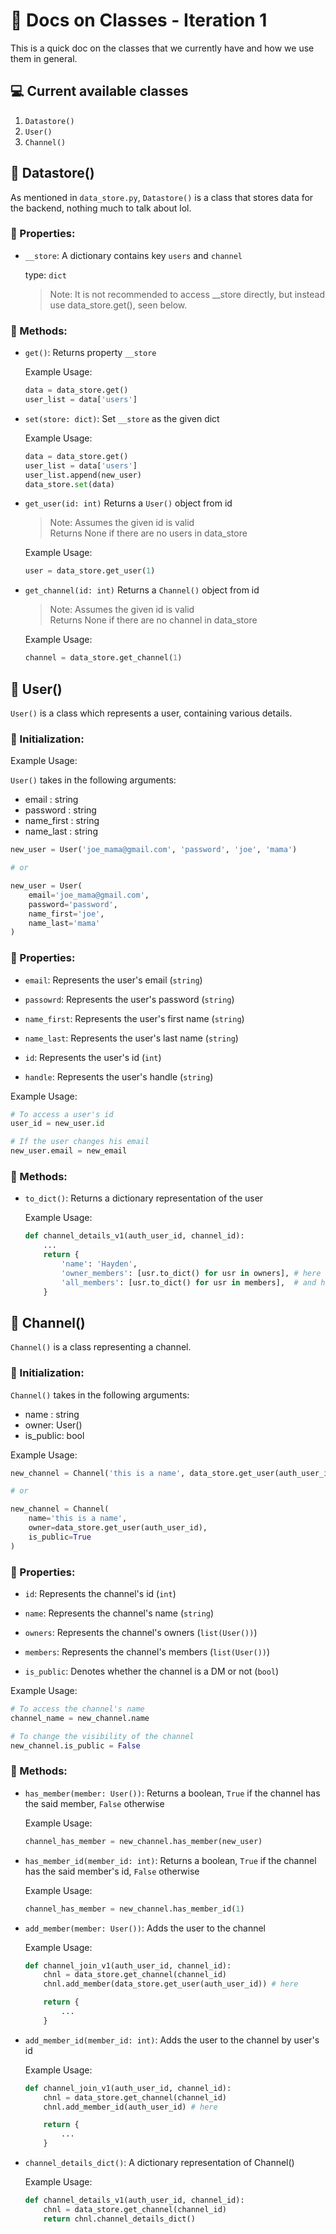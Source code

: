 # :book: Docs on Classes - Iteration 1

This is a quick doc on the classes that we currently have and how we use them in general.

## :computer: Current available classes

1. `Datastore()`
2. `User()`
3. `Channel()`

## :robot: Datastore()

As mentioned in `data_store.py`, `Datastore()` is a class that stores data for the backend, nothing much to talk about lol.

### :bookmark_tabs: Properties:

- `__store`: A dictionary contains key `users` and `channel`

    type: `dict`

    > Note: It is not recommended to access __store directly, but instead use data_store.get(), seen below.

### :construction_worker: Methods:

- `get()`: Returns property `__store`

    Example Usage:

    ```python
    data = data_store.get()
    user_list = data['users']
    ```

- `set(store: dict)`: Set `__store` as the given dict

    Example Usage:

    ```python
    data = data_store.get()
    user_list = data['users']
    user_list.append(new_user)
    data_store.set(data)
    ```

- `get_user(id: int)` Returns a `User()` object from id

    > Note: Assumes the given id is valid  
    > Returns None if there are no users in data_store

    Example Usage:

    ```python
    user = data_store.get_user(1)
    ```

- `get_channel(id: int)` Returns a `Channel()` object from id

    > Note: Assumes the given id is valid  
    > Returns None if there are no channel in data_store

    Example Usage:

    ```python
    channel = data_store.get_channel(1)
    ```

## :monkey: User()

`User()` is a class which represents a user, containing various details.

### :cherry_blossom: Initialization:

Example Usage:

`User()` takes in the following arguments:

- email : string
- password : string
- name_first : string
- name_last : string

```python
new_user = User('joe_mama@gmail.com', 'password', 'joe', 'mama')

# or

new_user = User(
    email='joe_mama@gmail.com',
    password='password',
    name_first='joe',
    name_last='mama'
)
```

### :bookmark_tabs: Properties:

- `email`: Represents the user's email (`string`)

- `passowrd`: Represents the user's password (`string`)

- `name_first`: Represents the user's first name (`string`)

- `name_last`: Represents the user's last name (`string`)

- `id`: Represents the user's id (`int`)

- `handle`: Represents the user's handle (`string`)

Example Usage:

```python
# To access a user's id
user_id = new_user.id

# If the user changes his email
new_user.email = new_email
```

### :construction_worker: Methods:

- `to_dict()`: Returns a dictionary representation of the user

    Example Usage:

    ```python
    def channel_details_v1(auth_user_id, channel_id):
        ...
        return {
            'name': 'Hayden',
            'owner_members': [usr.to_dict() for usr in owners], # here
            'all_members': [usr.to_dict() for usr in members],  # and here
        }
    ```

## :hammer: Channel()

`Channel()` is a class representing a channel.

### :cherry_blossom: Initialization:

`Channel()` takes in the following arguments:

- name : string
- owner: User()
- is_public: bool

Example Usage:

```python
new_channel = Channel('this is a name', data_store.get_user(auth_user_id), True)

# or

new_channel = Channel(
    name='this is a name',
    owner=data_store.get_user(auth_user_id),
    is_public=True
)
```

### :bookmark_tabs: Properties:

- `id`: Represents the channel's id (`int`)

- `name`: Represents the channel's name (`string`)

- `owners`: Represents the channel's owners (`list(User())`)

- `members`: Represents the channel's members (`list(User())`)

- `is_public`: Denotes whether the channel is a DM or not (`bool`)

Example Usage:

```python
# To access the channel's name
channel_name = new_channel.name

# To change the visibility of the channel
new_channel.is_public = False
```
### :construction_worker: Methods:

- `has_member(member: User())`: Returns a boolean, `True` if the channel has the said member, `False` otherwise

    Example Usage:

    ```python
    channel_has_member = new_channel.has_member(new_user)
    ```

- `has_member_id(member_id: int)`: Returns a boolean, `True` if the channel has the said member's id, `False` otherwise

    Example Usage:

    ```python
    channel_has_member = new_channel.has_member_id(1)
    ```

- `add_member(member: User())`: Adds the user to the channel

    Example Usage:

    ```python
    def channel_join_v1(auth_user_id, channel_id):
        chnl = data_store.get_channel(channel_id)
        chnl.add_member(data_store.get_user(auth_user_id)) # here

        return {
            ...
        }
    ```

- `add_member_id(member_id: int)`: Adds the user to the channel by user's id

    Example Usage:

    ```python
    def channel_join_v1(auth_user_id, channel_id):
        chnl = data_store.get_channel(channel_id)
        chnl.add_member_id(auth_user_id) # here

        return {
            ...
        }
    ```

- `channel_details_dict()`: A dictionary representation of Channel()

    Example Usage:

    ```python
    def channel_details_v1(auth_user_id, channel_id):
        chnl = data_store.get_channel(channel_id)
        return chnl.channel_details_dict()
    ```
